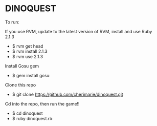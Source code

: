 DINOQUEST
=========

To run:

If you use RVM, update to the latest version of RVM, install and use Ruby 2.1.3
- $ rvm get head
- $ rvm install 2.1.3
- $ rvm use 2.1.3

Install Gosu gem
- $ gem install gosu

Clone this repo
- $ git clone https://github.com/cherimarie/dinoquest.git

Cd into the repo, then run the game!!
- $ cd dinoquest
- $ ruby dinoquest.rb
